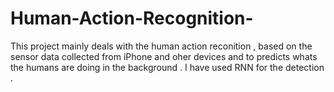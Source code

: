 # Human-Action-Recognition-
This project mainly deals with the human action reconition , based on the sensor data collected from iPhone and oher devices and to predicts whats the humans are doing in the background . I have used RNN for the detection . 
